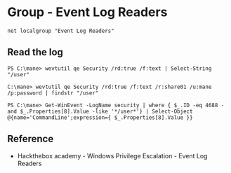 # Group - Event Log Readers

```
net localgroup "Event Log Readers"
```

## Read the log

```
PS C:\mane> wevtutil qe Security /rd:true /f:text | Select-String "/user"

C:\mane> wevtutil qe Security /rd:true /f:text /r:share01 /u:mane /p:password | findstr "/user"

PS C:\mane> Get-WinEvent -LogName security | where { $_.ID -eq 4688 -and $_.Properties[8].Value -like '*/user*'} | Select-Object @{name='CommandLine';expression={ $_.Properties[8].Value }}

```

## Reference

+ Hackthebox academy - Windows Privilege Escalation - Event Log Readers